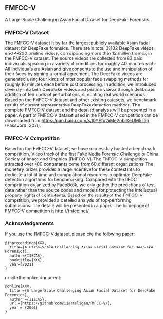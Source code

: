 ## FMFCC-V
A Large-Scale Challenging Asian Facial Dataset for DeepFake Forensics

### FMFCC-V Dataset

The FMFCC-V dataset is by far the largest publicly available Asian facial dataset for DeepFake forensics. There are in total 38102 DeepFake videos and 44290 pristine videos, corresponding more than 12 million frames, in the FMFCC-V dataset. The source videos are collected from 83 paid individuals speaking in a variety of conditions for roughly 40 minutes each. All individuals are Asian and give consents to the use and manipulation of their faces by signing a formal agreement. The DeepFake videos are generated using four kinds of most popular face swapping methods for roughly 16 minutes each before post processing. In addition, we introduced diversity into both DeepFake videos and pristine videos through deliberate addition of ten kinds of perturbations, simulating real world scenarios. Based on the FMFCC-V dataset and other existing datasets, we benchmark results of current representative DeepFake detection methods. The complete FMFCC-V dataset and the detailed analysis will be presented in a paper. A part of FMFCC-V dataset used in the FMFCC-V competition can be downloaded from https://pan.baidu.com/s/10YEfu2nMe2obiIXeUM5T9g (Password: 2021).

### FMFCC-V Competition

Based on the FMFCC-V dataset, we have successfuly hosted a benchmark competition, Video track of the first Fake Media Forensic Challenge of China Society of Image and Graphics (FMFCC-V). The FMFCC-V competition attracted over 400 contestants come from 60 different organizations. The monetary prizes provided a large incentive for these contestants to dedicate a lot of time and computational resources to optimize DeepFake detection algorithms for benchmarking. Compared with the DFDC competition organized by FaceBook, we only gather the predictions of test data rather than the source codes and models for protecting the intellectual property rights of contestants. Based on the results of the FMFCC-V competition, we provided a detailed analysis of top-performing submissions. The details will be presented in a paper. The homepage of FMFCC-V competition is http://fmfcc.net/.

### Acknowledgements

If you use the FMFCC-V dataset, please cite the following paper:

	@inproceedings{XXX,
	  title={A Large-Scale Challenging Asian Facial Dataset for DeepFake Forensics},
	  author={IIECAS},
	  booktitle={XXX},
	  year={2021}
	}

or cite the online document:

	@online{XXX,
	  title ={A Large-Scale Challenging Asian Facial Dataset for DeepFake Forensics},
	  author ={IIECAS},
	  url ={https://github.com/iiecasligen/FMFCC-V/},
	  year = {2001}
	}


